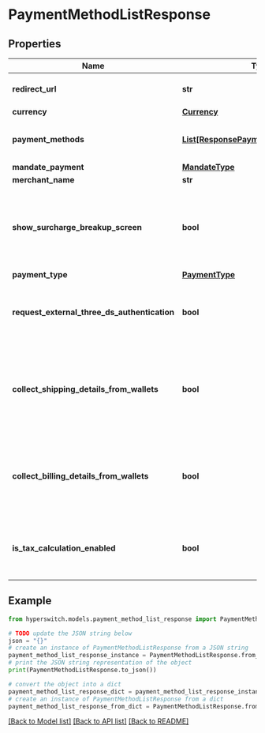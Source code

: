 # PaymentMethodListResponse


## Properties

Name | Type | Description | Notes
------------ | ------------- | ------------- | -------------
**redirect_url** | **str** | Redirect URL of the merchant | [optional] 
**currency** | [**Currency**](Currency.md) |  | 
**payment_methods** | [**List[ResponsePaymentMethodsEnabled]**](ResponsePaymentMethodsEnabled.md) | Information about the payment method | 
**mandate_payment** | [**MandateType**](MandateType.md) |  | 
**merchant_name** | **str** |  | [optional] 
**show_surcharge_breakup_screen** | **bool** | flag to indicate if surcharge and tax breakup screen should be shown or not | 
**payment_type** | [**PaymentType**](PaymentType.md) |  | [optional] 
**request_external_three_ds_authentication** | **bool** | flag to indicate whether to perform external 3ds authentication | 
**collect_shipping_details_from_wallets** | **bool** | flag that indicates whether to collect shipping details from wallets or from the customer | [optional] 
**collect_billing_details_from_wallets** | **bool** | flag that indicates whether to collect billing details from wallets or from the customer | [optional] 
**is_tax_calculation_enabled** | **bool** | flag that indicates whether to calculate tax on the order amount | 

## Example

```python
from hyperswitch.models.payment_method_list_response import PaymentMethodListResponse

# TODO update the JSON string below
json = "{}"
# create an instance of PaymentMethodListResponse from a JSON string
payment_method_list_response_instance = PaymentMethodListResponse.from_json(json)
# print the JSON string representation of the object
print(PaymentMethodListResponse.to_json())

# convert the object into a dict
payment_method_list_response_dict = payment_method_list_response_instance.to_dict()
# create an instance of PaymentMethodListResponse from a dict
payment_method_list_response_from_dict = PaymentMethodListResponse.from_dict(payment_method_list_response_dict)
```
[[Back to Model list]](../README.md#documentation-for-models) [[Back to API list]](../README.md#documentation-for-api-endpoints) [[Back to README]](../README.md)


